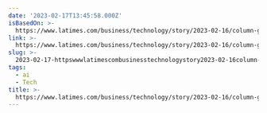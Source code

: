 ```yaml
---
date: '2023-02-17T13:45:58.000Z'
isBasedOn: >-
  https://www.latimes.com/business/technology/story/2023-02-16/column-google-microsoft-chatgpt-bard-raters
link: >-
  https://www.latimes.com/business/technology/story/2023-02-16/column-google-microsoft-chatgpt-bard-raters
slug: >-
  2023-02-17-httpswwwlatimescombusinesstechnologystory2023-02-16column-google-microsoft-chatgpt-bard-raters
tags:
  - ai
  - Tech
title: >-
  https://www.latimes.com/business/technology/story/2023-02-16/column-google-microsoft-chatgpt-bard-raters
---
```


